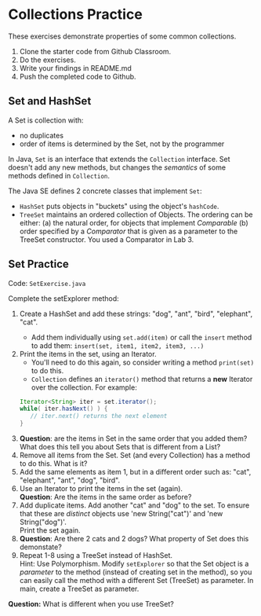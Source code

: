 # Collections Practice

These exercises demonstrate properties of some common collections.

1. Clone the starter code from Github Classroom.
2. Do the exercises.
3. Write your findings in README.md
4. Push the completed code to Github.

## Set and HashSet

A Set is collection with:
* no duplicates
* order of items is determined by the Set, not by the programmer

In Java, `Set` is an interface that extends the `Collection` interface.  Set doesn't add any new methods, but changes the *semantics* of some methods defined in `Collection`.

The Java SE defines 2 concrete classes that implement `Set`:
* `HashSet` puts objects in "buckets" using the object's `hashCode`.
* `TreeSet` maintains an ordered collection of Objects.  The ordering can be either:
    (a) the natural order, for objects that implement *Comparable*
    (b) order specified by a *Comparator* that is given as a parameter to the TreeSet constructor.  You used a Comparator in Lab 3.
      
## Set Practice

Code: `SetExercise.java`

Complete the setExplorer method:

1. Create a HashSet<String> and add these strings: "dog", "ant", "bird", "elephant", "cat".
   * Add them individually using `set.add(item)` or call the `insert` method to add them: `insert(set, item1, item2, item3, ...)`
2. Print the items in the set, using an Iterator.
   * You'll need to do this again, so consider writing a method `print(set)` to do this.
   * `Collection` defines an `iterator()` method that returns a **new** Iterator over the collection.  For example:
   ```java
   Iterator<String> iter = set.iterator();
   while( iter.hasNext() ) {
      // iter.next() returns the next element
   }
   ```
3. **Question**: are the items in Set in the same order that you added them?  What does this tell you about Sets that is different from a List?
4. Remove all items from the Set. Set (and every Collection) has a method to do this.  What is it?
5. Add the same elements as item 1, but in a different order such as:  "cat", "elephant", "ant", "dog", "bird".
6. Use an Iterator to print the items in the set (again).    
**Question**: Are the items in the same order as before?
7. Add duplicate items.  Add another "cat" and "dog" to the set.  To ensure that these are *distinct* objects use 'new String("cat")' and 'new String("dog")'.    
Print the set again.
8. **Question**: Are there 2 cats and 2 dogs?  What property of Set does this demonstate?
9. Repeat 1-8 using a TreeSet instead of HashSet.   
   Hint: Use Polymorphism.  Modify `setExplorer` so that the Set object is a *parameter* to the method (instead of creating set in the method), so you can easily call the method with a different Set (TreeSet) as parameter.  In main, create a TreeSet<String> as parameter.

**Question:** What is different when you use TreeSet?
		



